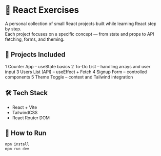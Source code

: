 # 🌟 React Exercises

A personal collection of small React projects built while learning React step by step.  
Each project focuses on a specific concept — from state and props to API fetching, forms, and theming.

## 🧠 Projects Included
 1 Counter App – useState basics
 2 To-Do List – handling arrays and user input
 3 Users List (API) – useEffect + Fetch
 4 Signup Form – controlled components
 5 Theme Toggle – context and Tailwind integration

## 🛠️ Tech Stack
- React + Vite
- TailwindCSS
- React Router DOM

## 🚀 How to Run
```bash
npm install
npm run dev

